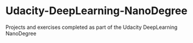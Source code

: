 # Udacity-DeepLearning-NanoDegree
Projects and exercises completed as part of the Udacity DeepLearning NanoDegree
